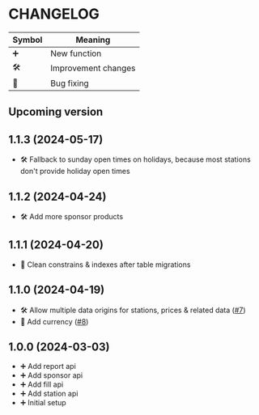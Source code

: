 CHANGELOG
=========

| Symbol | Meaning             |
|--------|---------------------|
| ➕     | New function        |
| 🛠     | Improvement changes |
| 🐞     | Bug fixing          |

## Upcoming version ##

## 1.1.3 (2024-05-17) ##

- 🛠 Fallback to sunday open times on holidays, because most stations don't provide holiday open times

## 1.1.2 (2024-04-24) ##

- 🛠 Add more sponsor products

## 1.1.1 (2024-04-20) ##

- 🐞 Clean constrains & indexes after table migrations

## 1.1.0 (2024-04-19) ##

- 🛠 Allow multiple data origins for stations, prices & related data ([#7](https://github.com/tankste/backend/issues/7))
- 🌟 Add currency ([#8](https://github.com/tankste/backend/issues/8))

## 1.0.0 (2024-03-03) ##

* ➕ Add report api
* ➕ Add sponsor api
* ➕ Add fill api
* ➕ Add station api
* ➕ Initial setup
